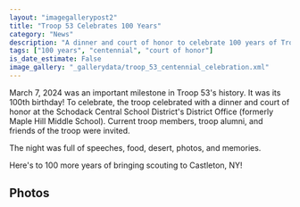 ```yaml
---
layout: "imagegallerypost2"
title: "Troop 53 Celebrates 100 Years"
category: "News"
description: "A dinner and court of honor to celebrate 100 years of Troop 53!"
tags: ["100 years", "centennial", "court of honor"]
is_date_estimate: False
image_gallery: "_gallerydata/troop_53_centennial_celebration.xml"
---
```


March 7, 2024 was an important milestone in Troop 53's history.  It was its 100th birthday!  To celebrate, the troop celebrated with a dinner and court of honor at the Schodack Central School District's District Office (formerly Maple Hill Middle School).  Current troop members, troop alumni, and friends of the troop were invited.

The night was full of speeches, food, desert, photos, and memories.

Here's to 100 more years of bringing scouting to Castleton, NY!

## Photos
